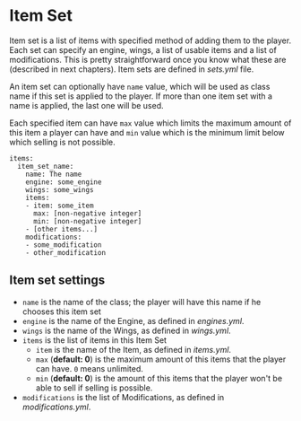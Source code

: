 # Item Set

Item set is a list of items with specified method of adding them to the player. Each set can specify an engine, wings, a list of usable items and a list of modifications. This is pretty straightforward once you know what these are (described in next chapters). Item sets are defined in _sets.yml_ file.

An item set can optionally have `name` value, which will be used as class name if this set is applied to the player. If more than one item set with a name is applied, the last one will be used.

Each specified item can have `max` value which limits the maximum amount of this item a player can have and `min` value which is the minimum limit below which selling is not possible.

```
items:
  item_set_name:
    name: The name
    engine: some_engine
    wings: some_wings
    items:
    - item: some_item
      max: [non-negative integer]
      min: [non-negative integer]
    - [other items...]
    modifications:
    - some_modification
    - other_modification
```

## Item set settings

* `name` is the name of the class; the player will have this name if he chooses this item set
* `engine` is the name of the Engine, as defined in _engines.yml_.
* `wings` is the name of the Wings, as defined in _wings.yml_.
* `items` is the list of items in this Item Set
  * `item` is the name of the Item, as defined in _items.yml_.
  * `max` (**default: 0**) is the maximum amount of this items that the player can have. `0` means unlimited.
  * `min` (**default: 0**) is the amount of this items that the player won't be able to sell if selling is possible.
* `modifications` is the list of Modifications, as defined in _modifications.yml_.
